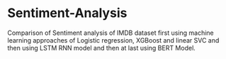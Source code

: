 # Sentiment-Analysis
Comparison of Sentiment analysis of IMDB dataset first using machine learning approaches of Logistic regression, XGBoost and linear SVC  and then using LSTM RNN model and then at last using BERT Model. 
